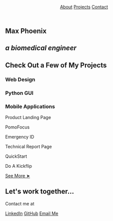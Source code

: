 <!DOCTYPE html>
<style>
    @media (max-width: 400px){
    .project-tile{
        height: 200px
    }
}
</style>
<html>
    <head>
        <script src="https://kit.fontawesome.com/3050c63a99.js"
            crossorigin="anonymous"></script>
        <link rel="stylesheet" href="ppStyleSheet.css">
    </head>
    <body id="maxPortfolio">
        <header>
            <nav id="navbar">
                <a id="aboutLink" class="nav-element" href="#welcome-section"
                    traget="_blank">About</a>
                <a id="projectsLink" class="nav-element" href="#projects"
                    traget="_blank">Projects</a>
                <a id="contactLink" class="nav-element" href="#footer"
                    traget="_blank">Contact</a>
            </nav>
        </header>
        <section id="welcome-section">
            <div id="welcomeStuff">
                <h1>Max Phoenix</h1>
                <h2 id="tagline"><em>a biomedical engineer</em></h2>
            </div>
        </section>
        <section id="projects">
            <h2 id="projectHead">Check Out a Few of My Projects</h2>
            <div id="projectGrid">
                <h3>Web Design</h3>
                <h3>Python GUI</h3>
                <h3>Mobile Applications</h3>
                <a href="https://codepen.io/theflyingjerry/details/abpXMea" style="text-decoration: none;"><div
                        class="project-tile">
                        <div class="imgHolder" style="background-image:
                            url('images/searat2.png');"></div>
                        <p class="projectText">Product Landing Page</p>
                    </div></a>
                <a href="https://github.com/theflyingjerry/pomofocus" style="text-decoration: none;"><div
                        class="project-tile">
                        <div class="imgHolder" style="background-image:
                            url('images/pomofocus.png');"></div>
                        <p class="projectText">PomoFocus</p>
                    </div></a>
                <a href="https://github.com/theflyingjerry/Emergency_ID_Flutter" style="text-decoration: none;"><div
                        class="project-tile">
                        <div class="imgHolder" style="background-image:
                            url('images/mainPage.png');"></div>
                        <p class="projectText"> Emergency ID</p>
                    </div></a>
                <a href="https://theflyingjerry.github.io/Emergency_ID_Flutter/" style="text-decoration: none;"><div
                        class="project-tile">
                        <div class="imgHolder" style="background-image:
                            url('images/tech2.png');"></div>
                        <p class="projectText">Technical Report Page</p>
                    </div></a>
                <a href="https://github.com/theflyingjerry/quickstart_python" style="text-decoration: none;"><div
                        class="project-tile">
                        <div class="imgHolder" style="background-image:
                            url('images/quickstart.png');"></div>
                        <p class="projectText">QuickStart</p>
                    </div></a>
                <a href="https://github.com/theflyingjerry/Do_A_Kickflip" style="text-decoration: none;"><div
                        class="project-tile">
                        <div class="imgHolder" style="background-image:
                            url('images/koston2.jpeg');"></div>
                        <p class="projectText"> Do A Kickflip</p>
                    </div></a>
            </div>
            <a id="profile-link" class="profile-link"
                href="https://github.com/theflyingjerry" target="_blank">See
                More &#10148;</a>
        </section>
        <section id="footer">
            <div id="bottomStuff">
                <h2 id="bottomHeader">Let's work together...</h2>
                <p id="bottomByLine">Contact me at</p>
            </div>
            <div id="bottomLinkLine">
                <a class="bottomLinks" href="https://www.linkedin.com/in/maxphoenix/" target="_blank"><i class="fab fa-linkedin"></i>
                    LinkedIn</a>
                <a class="bottomLinks" href="https://github.com/theflyingjerry" target="_blank"><i class="fab fa-github"></i>
                    GitHub</a>
                <a class="bottomLinks" href="mailto:phoenm@rpi.edu" target="_blank"><i class="fas fa-inbox"></i>
                    Email Me</a>
            </div>
        </section>
    </body>
</html>
